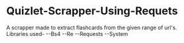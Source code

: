 # Quizlet-Scrapper-Using-Requets
A scrapper made to extract flashcards from the given range of url's.
Libraries used-
--Bs4
--Re
--Requests
--System
